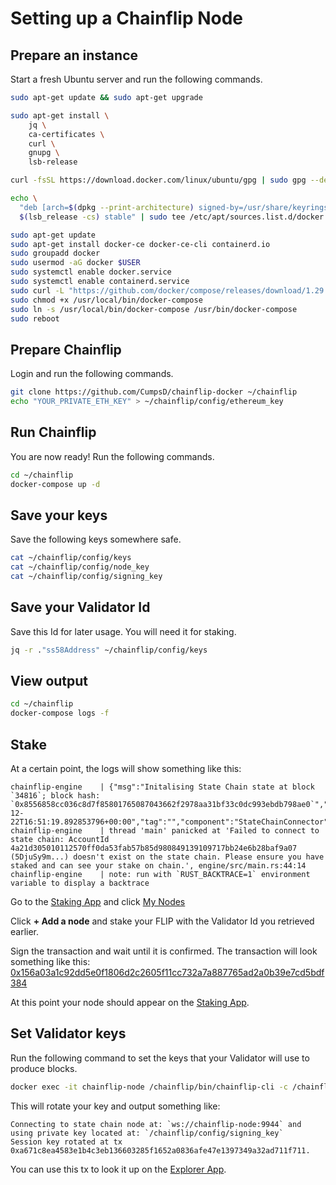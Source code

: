 # Setting up a Chainflip Node

## Prepare an instance

Start a fresh Ubuntu server and run the following commands.

```bash
sudo apt-get update && sudo apt-get upgrade

sudo apt-get install \
    jq \
    ca-certificates \
    curl \
    gnupg \
    lsb-release

curl -fsSL https://download.docker.com/linux/ubuntu/gpg | sudo gpg --dearmor -o /usr/share/keyrings/docker-archive-keyring.gpg

echo \
  "deb [arch=$(dpkg --print-architecture) signed-by=/usr/share/keyrings/docker-archive-keyring.gpg] https://download.docker.com/linux/ubuntu \
  $(lsb_release -cs) stable" | sudo tee /etc/apt/sources.list.d/docker.list > /dev/null

sudo apt-get update
sudo apt-get install docker-ce docker-ce-cli containerd.io
sudo groupadd docker
sudo usermod -aG docker $USER
sudo systemctl enable docker.service
sudo systemctl enable containerd.service
sudo curl -L "https://github.com/docker/compose/releases/download/1.29.2/docker-compose-$(uname -s)-$(uname -m)" -o /usr/local/bin/docker-compose
sudo chmod +x /usr/local/bin/docker-compose
sudo ln -s /usr/local/bin/docker-compose /usr/bin/docker-compose
sudo reboot
```

## Prepare Chainflip

Login and run the following commands.

```bash
git clone https://github.com/CumpsD/chainflip-docker ~/chainflip
echo "YOUR_PRIVATE_ETH_KEY" > ~/chainflip/config/ethereum_key
```

## Run Chainflip

You are now ready! Run the following commands.

```bash
cd ~/chainflip
docker-compose up -d
```

## Save your keys

Save the following keys somewhere safe.

```bash
cat ~/chainflip/config/keys
cat ~/chainflip/config/node_key
cat ~/chainflip/config/signing_key
```

## Save your Validator Id

Save this Id for later usage. You will need it for staking.

```bash
jq -r ."ss58Address" ~/chainflip/config/keys
```

## View output

```bash
cd ~/chainflip
docker-compose logs -f
```

## Stake

At a certain point, the logs will show something like this:

```
chainflip-engine    | {"msg":"Initalising State Chain state at block `34816`; block hash: `0x8556858cc036c8d7f85801765087043662f2978aa31bf33c0dc993ebdb798ae0`","level":"INFO","ts":"2021-12-22T16:51:19.892853796+00:00","tag":"","component":"StateChainConnector"}
chainflip-engine    | thread 'main' panicked at 'Failed to connect to state chain: AccountId 4a21d305010112570ff0da53fab57b85d980849139109717bb24e6b28baf9a07 (5DjuSy9m...) doesn't exist on the state chain. Please ensure you have staked and can see your stake on chain.', engine/src/main.rs:44:14
chainflip-engine    | note: run with `RUST_BACKTRACE=1` environment variable to display a backtrace
```

Go to the [Staking App](https://not.yet/) and click [My Nodes](https://not.yet)

Click **+ Add a node** and stake your FLIP with the Validator Id you retrieved earlier.

Sign the transaction and wait until it is confirmed. The transaction will look something like this: [0x156a03a1c92dd5e0f1806d2c2605f11cc732a7a887765ad2a0b39e7cd5bdf384](https://rinkeby.etherscan.io/tx/0x156a03a1c92dd5e0f1806d2c2605f11cc732a7a887765ad2a0b39e7cd5bdf384)

At this point your node should appear on the [Staking App](https://not.yet/).

## Set Validator keys

Run the following command to set the keys that your Validator will use to produce blocks.

```bash
docker exec -it chainflip-node /chainflip/bin/chainflip-cli -c /chainflip/config/chainflip.toml rotate
```

This will rotate your key and output something like:

```
Connecting to state chain node at: `ws://chainflip-node:9944` and using private key located at: `/chainflip/config/signing_key`
Session key rotated at tx 0xa671c8ea4583e1b4c3eb136603285f1652a0836afe47e1397349a32ad711f711.
```

You can use this tx to look it up on the [Explorer App](https://not.yet).
